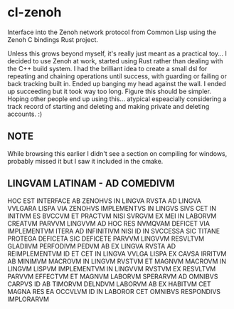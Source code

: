 # cl-zenoh
Interface into the Zenoh network protocol from Common Lisp using the Zenoh C bindings Rust project.

Unless this grows beyond myself, it's really just meant as a practical toy...
I decided to use Zenoh at work, started using Rust rather than dealing with
the C++ build system. I had the brilliant idea to create a small dsl for
repeating and chaining operations until success, with guarding or failing
or back tracking built in. Ended up banging my head against the wall. I
ended up succeeding but it took way too long. Figure this should be simpler.
Hoping other people end up using this... atypical espeacially considering a
track record of starting and deleting and making private and deleting accounts.
:)

NOTE
----
While browsing this earlier I didn't see a section on compiling for windows,
probably missed it but I saw it included in the cmake.


LINGVAM LATINAM - AD COMEDIVM
-----------------------------
HOC EST INTERFACE AB ZENOHVS IN LINGVA RVSTA AD LINGVA VVLGARA LISPA VIA
ZENOHVS IMPLEMENTVS IN LINGVS SIVS CET IN INITIVM ES BVCCVM ET PRACTVM NISI
SVRGVM EX MEI IN LABORVM CREATVM PARVVM LINGVVM AD HOC RES NVMQVAM DEFICET
VIA IMPLEMENTVM ITERA AD INFINITIVM NISI ID IN SVCCESSA SIC TITANE PROTEGA
DEFICETA SIC DEFICETE PARVVM LINGVVM RESVLTVM GLADIIVM PERFODIVM PEDVM AB
EX LINGVA RVSTA AD REIMPLEMENTVM ID ET CET IN LINGVA VVLGA LISPA EX CAVSA
IRRITVM AB MINIMVM MACROVM IN LINGVM RVSTVM ET MAGNVM MACROVM IN LINGVM
LISPVM IMPLEMENTVM IN LINGVVM RVSTVM EX RESVLTVM PARVVM EFFECTVM ET MAGNVM
LABORVM SPERARVM AD OMNIBVS CARPVS ID AB TIMORVM DELNDVM LABORVM AB EX
HABITVM CET MAGNA RES EA OCCVLVM ID IN LABOROR CET OMNIBVS RESPONDIVS
IMPLORARVM
